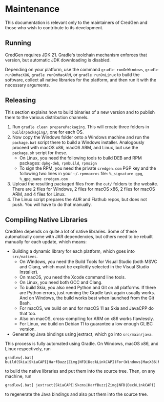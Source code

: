 Maintenance
===========

This documentation is relevant only to the maintainers of CredGen and those who
wish to contribute to its development.


Running
-------

CredGen requires JDK 21. Gradle's toolchain mechanism enforces that version,
but automatic JDK downloading is disabled.

Depending on your platform, use the command `gradle runOnWindows`,
`gradle runOnMacX86`, `gradle runOnMacARM`, or `gradle runOnLinux` to build the
software, collect all native libraries for the platform, and then run it with
the necessary arguments.


Releasing
---------

This section explains how to build binaries of a new version and to publish them
to the various distribution channels.

1. Run `gradle clean preparePackaging`.
   This will create three folders in `build/packaging/`, one for each OS.
2. Now copy the Windows folder onto a Windows machine and run the `package.bat`
   script there to build a Windows installer.
   Analogously proceed with macOS x86, macOS ARM, and Linux, but use the
   `package.sh` script for these.
    * On Linux, you need the following tools to build DEB and RPM
      packages: `dpkg-deb`, `rpmbuild`, `rpmsign`
    * To sign the RPM, you need the private `credgen.com` PGP key and the
      following two lines in your `~/.rpmmacros`
      file: `%_signature gpg`, `%_gpg_name credgen.com`
3. Upload the resulting packaged files from the `out/` folders to the website.
   There are 2 files for Windows, 2 files for macOS x86, 2 files for macOS ARM,
   and 4 files for Linux.
4. The Linux script prepares the AUR and Flathub repos, but does not push.
   You will have to do that manually.


Compiling Native Libraries
--------------------------

CredGen depends on quite a lot of native libraries. Some of these automatically
come with JAR dependencies, but others need to be rebuilt manually for each
update, which means:

- Building a dynamic library for each platform, which goes into `src/natives`.
    - On Windows, you need the Build Tools for Visual Studio (both MSVC and
      Clang, which must be explicitly selected in the Visual Studio Installer).
    - On macOS, you need the Xcode command line tools.
    - On Linux, you need both GCC and Clang.
    - To build Skia, you also need Python and Git on all platforms. If there are
      Python errors, just running the Gradle task again usually works. And on
      Windows, the build works best when launched from the Git Bash.
    - For macOS, we build on and for macOS 11 as Skia and JavaCPP do that too.
    - Also on macOS, cross-compiling for ARM on x86 works flawlessly.
    - For Linux, we build on Debian 11 to guarantee a low enough GLIBC version.
- Generating Java bindings using jextract, which go into `src/main/java`.

This process is fully automated using Gradle. On Windows, macOS x86, and Linux
respectively, run

    gradlew[.bat] build(Skia|SkiaCAPI|HarfBuzz|Zimg|NFD|DeckLinkCAPI)For(Windows|MacX86|MacARM|Linux)

to build the native libraries and put them into the source tree. Then, on any
machine, run

    gradlew[.bat] jextract(SkiaCAPI|Skcms|HarfBuzz|Zimg|NFD|DeckLinkCAPI)

to regenerate the Java bindings and also put them into the source tree.
